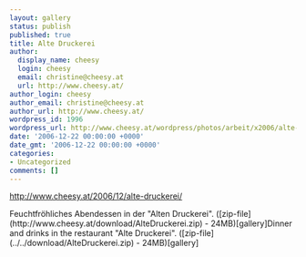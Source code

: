 ```yaml
---
layout: gallery
status: publish
published: true
title: Alte Druckerei
author:
  display_name: cheesy
  login: cheesy
  email: christine@cheesy.at
  url: http://www.cheesy.at/
author_login: cheesy
author_email: christine@cheesy.at
author_url: http://www.cheesy.at/
wordpress_id: 1996
wordpress_url: http://www.cheesy.at/wordpress/photos/arbeit/x2006/alte-druckerei/
date: '2006-12-22 00:00:00 +0000'
date_gmt: '2006-12-22 00:00:00 +0000'
categories:
- Uncategorized
comments: []
---
```

http://www.cheesy.at/2006/12/alte-druckerei/
<!--:de-->Feuchtfröhliches Abendessen in der "Alten Druckerei". ([zip-file](http://www.cheesy.at/download/AlteDruckerei.zip) - 24MB)[gallery]<!--:--><!--:en-->Dinner and drinks in the restaurant "Alte Druckerei". ([zip-file](../../download/AlteDruckerei.zip) - 24MB)[gallery]<!--:-->
